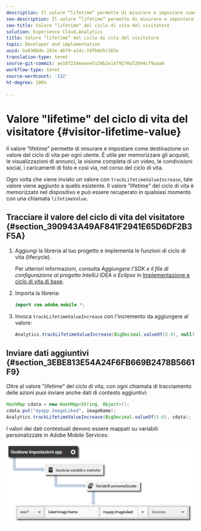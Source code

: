 ```yaml
---
description: Il valore “lifetime” permette di misurare e impostare come destinazione un valore del ciclo di vita per ogni utente. È utile per memorizzare gli acquisti, le visualizzazioni di annunci, la visione completa di un video, le condivisioni social, i caricamenti di foto e così via, nel corso del ciclo di vita.
seo-description: Il valore “lifetime” permette di misurare e impostare come destinazione un valore del ciclo di vita per ogni utente. È utile per memorizzare gli acquisti, le visualizzazioni di annunci, la visione completa di un video, le condivisioni social, i caricamenti di foto e così via, nel corso del ciclo di vita.
seo-title: Valore "lifetime" del ciclo di vita del visitatore
solution: Experience Cloud,Analytics
title: Valore “lifetime” del ciclo di vita del visitatore
topic: Developer and implementation
uuid: ba0308de-282e-46f9-a14c-19fb6d5c363e
translation-type: tm+mt
source-git-commit: ae16f224eeaeefa29b2e1479270a72694c79aaa0
workflow-type: tm+mt
source-wordcount: '232'
ht-degree: 100%

---
```



# Valore &quot;lifetime&quot; del ciclo di vita del visitatore {#visitor-lifetime-value}

Il valore “lifetime” permette di misurare e impostare come destinazione un valore del ciclo di vita per ogni utente. È utile per memorizzare gli acquisti, le visualizzazioni di annunci, la visione completa di un video, le condivisioni social, i caricamenti di foto e così via, nel corso del ciclo di vita.

Ogni volta che viene inviato un valore con `trackLifetimeValueIncrease`, tale valore viene aggiunto a quello esistente. Il valore &quot;lifetime&quot; del ciclo di vita è memorizzato nel dispositivo e può essere recuperato in qualsiasi momento con una chiamata `lifetimeValue`.

## Tracciare il valore del ciclo di vita del visitatore {#section_390943A49AF841F2941E65D6DF2B3F5A}

1. Aggiungi la libreria al tuo progetto e implementa le funzioni di ciclo di vita (lifecycle).

   Per ulteriori informazioni, consulta *Aggiungere l’SDK e il file di configurazione al progetto IntelliJ IDEA o Eclipse* in [Implementazione e ciclo di vita di base](/help/android/getting-started/dev-qs.md).
1. Importa la libreria:

   ```java
   import com.adobe.mobile.*;
   ```

1. Invoca `trackLifetimeValueIncrease` con l&#39;incremento da aggiungere al valore:

   ```java
   Analytics.trackLifetimeValueIncrease(BigDecimal.valueOf(5.0), null);
   ```

## Inviare dati aggiuntivi {#section_3EBE813E54A24F6FB669B2478B5661F9}

Oltre al valore &quot;lifetime&quot; del ciclo di vita, con ogni chiamata di tracciamento delle azioni puoi inviare anche dati di contesto aggiuntivi:

```java
HashMap cdata = new HashMap<String, Object>(); 
cdata.put("myapp.ImageLiked", imageName); 
Analytics.trackLifetimeValueIncrease(BigDecimal.valueOf(5.0), cdata);
```

I valori dei dati contestuali devono essere mappati su variabili personalizzate in Adobe Mobile Services:

![](assets/map-variable-context-ltv.png)

